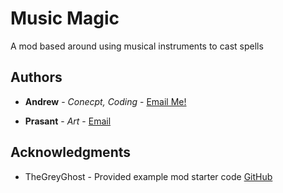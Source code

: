# Music Magic

A mod based around using musical instruments to cast spells

## Authors

* **Andrew** - *Conecpt, Coding* - [Email Me!](mailto:jimappleseed2@gmail.com)

* **Prasant** - *Art* - [Email](mailto:acharp@rpi.edu)

## Acknowledgments

* TheGreyGhost - Provided example mod starter code [GitHub](https://github.com/TheGreyGhost)
